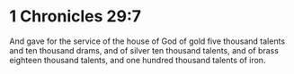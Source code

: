 # 1 Chronicles 29:7

And gave for the service of the house of God of gold five thousand talents and ten thousand drams, and of silver ten thousand talents, and of brass eighteen thousand talents, and one hundred thousand talents of iron.